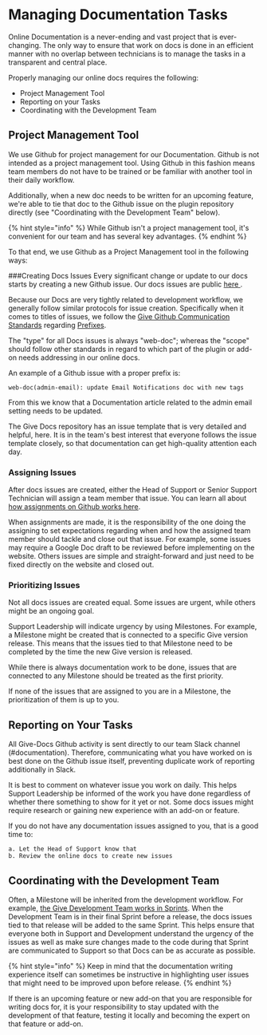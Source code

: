 # Managing Documentation Tasks

Online Documentation is a never-ending and vast project that is ever-changing. The only way to ensure that work on docs is done in an efficient manner with no overlap between technicians is to manage the tasks in a transparent and central place.

Properly managing our online docs requires the following:

* Project Management Tool
* Reporting on your Tasks
* Coordinating with the Development Team

## Project Management Tool

We use Github for project management for our Documentation. Github is not intended as a project management tool. Using Github in this fashion means team members do not have to be trained or be familiar with another tool in their daily workflow.
 
Additionally, when a new doc needs to be written for an upcoming feature, we're able to tie that doc to the Github issue on the plugin repository directly (see "Coordinating with the Development Team" below). 

{% hint style="info" %} While Github isn't a project management tool, it's convenient for our team and has several key advantages. {% endhint %} 

To that end, we use Github as a Project Management tool in the following ways:

###Creating Docs Issues
Every significant change or update to our docs starts by creating a new Github issue. Our docs issues are public [here ](https://github.com/WordImpress/Give-Docs/issues "Give Docs Github Repository"). 

Because our Docs are very tightly related to development workflow, we generally follow similar protocols for issue creation. Specifically when it comes to titles of issues, we follow the [Give Github Communication Standards](https://github.com/WordImpress/Give/wiki/Git-Communication-Standards) regarding [Prefixes](https://github.com/WordImpress/Give/wiki/Prefixes "Give Github Communication Standards on Prefixes"). 

The "type" for all Docs issues is always "web-doc"; whereas the "scope" should follow other standards in regard to which part of the plugin or add-on needs addressing in our online docs.

An example of a Github issue with a proper prefix is:

`web-doc(admin-email): update Email Notifications doc with new tags`

From this we know that a Documentation article related to the admin email setting needs to be updated. 

The Give Docs repository has an issue template that is very detailed and helpful, here. It is in the team's best interest that everyone follows the issue template closely, so that documentation can get high-quality attention each day.

### Assigning Issues

After docs issues are created, either the Head of Support or Senior Support Technician will assign a team member that issue. You can learn all about [how assignments on Github works here](https://help.github.com/articles/assigning-issues-and-pull-requests-to-other-github-users/ "Github Help regarding issue assignments").

When assignments are made, it is the responsibility of the one doing the assigning to set expectations regarding when and how the assigned team member should tackle and close out that issue. For example, some issues may require a Google Doc draft to be reviewed before implementing on the website. Others issues are simple and straight-forward and just need to be fixed directly on the website and closed out.  

### Prioritizing Issues
Not all docs issues are created equal. Some issues are urgent, while others might be an ongoing goal. 

Support Leadership will indicate urgency by using Milestones. For example, a Milestone might be created that is connected to a specific Give version release. This means that the issues tied to that Milestone need to be completed by the time the new Give version is released. 

While there is always documentation work to be done, issues that are connected to any Milestone should be treated as the first priority.

If none of the issues that are assigned to you are in a Milestone, the prioritization of them is up to you. 

## Reporting on Your Tasks

All Give-Docs Github activity is sent directly to our team Slack channel (#documentation). Therefore, communicating what you have worked on is best done on the Github issue itself, preventing duplicate work of reporting additionally in Slack. 

It is best to comment on whatever issue you work on daily. This helps Support Leadership be informed of the work you have done regardless of whether there something to show for it yet or not. Some docs issues might require research or gaining new experience with an add-on or feature. 

If you do not have any documentation issues assigned to you, that is a good time to:

    a. Let the Head of Support know that
    b. Review the online docs to create new issues 


## Coordinating with the Development Team
Often, a Milestone will be inherited from the development workflow. For example, [the Give Development Team works in Sprints](https://github.com/WordImpress/Give/wiki/Sprints). When the Development Team is in their final Sprint before a release, the docs issues tied to that release will be added to the same Sprint. This helps ensure that everyone both in Support and Development understand the urgency of the issues as well as make sure changes made to the code during that Sprint are communicated to Support so that Docs can be as accurate as possible.

{% hint style="info" %} Keep in mind that the documentation writing experience itself can sometimes be instructive in highlighting user issues that might need to be improved upon before release.  {% endhint %}

If there is an upcoming feature or new add-on that you are responsible for writing docs for, it is your responsibility to stay updated with the development of that feature, testing it locally and becoming the expert on that feature or add-on.




